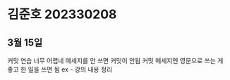 # 김준호 202330208 



## 3월 15일
커밋 연습 너무 어렵네
메세지를 안 쓰면 커밋이 안됨
커밋 메세지엔 영문으로 쓰는 게 좋고 한 일을 쓰면 됨 
ex - 강의 내용 정리